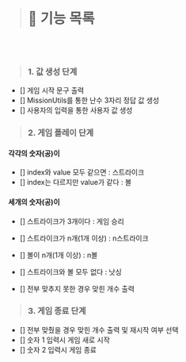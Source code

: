> # 🚀 기능 목록

<br><br>

> ### 1. 값 생성 단계

- [] 게임 시작 문구 출력
- [] MissionUtils를 통한 난수 3자리 정답 값 생성
- [] 사용자의 입력을 통한 사용자 값 생성
  <br>

> ### 2. 게임 플레이 단계

#### 각각의 숫자(공)이

- [] index와 value 모두 같으면 : 스트라이크
- [] index는 다르지만 value가 같다 : 볼

#### 세개의 숫자(공)이

- [] 스트라이크가 3개이다 : 게임 승리
- [] 스트라이크가 n개(1개 이상) : n스트라이크
- [] 볼이 n개(1개 이상) : n볼
- [] 스트라이크와 볼 모두 없다 : 낫싱

- [] 전부 맞추지 못한 경우 맞힌 개수 출력
  <br>

> ### 3. 게임 종료 단계

- [] 전부 맞췄을 경우 맞힌 개수 출력 및 재시작 여부 선택
- [] 숫자 1 입력시 게임 새로 시작
- [] 숫자 2 입력시 게임 종료
